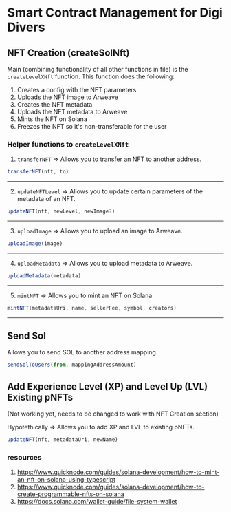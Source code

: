 # Smart Contract Management for Digi Divers

## NFT Creation (createSolNft)
Main (combining functionality of all other functions in file) is the `createLevelXNft` function. 
This function does the following: 

1. Creates a config with the NFT parameters
2. Uploads the NFT image to Arweave
3. Creates the NFT metadata
4. Uploads the NFT metadata to Arweave
5. Mints the NFT on Solana
6. Freezes the NFT so it's non-transferable for the user

### Helper functions to `createLevelXNft`
1. `transferNFT` => Allows you to transfer an NFT to another address.

```javascript
transferNFT(nft, to)
```
-----------------

2. `updateNFTLevel` => Allows you to update certain parameters of the metadata of an NFT.

```javascript
updateNFT(nft, newLevel, newImage?)
```

-----------------

3. `uploadImage` => Allows you to upload an image to Arweave.
```javascript
uploadImage(image)
```
-----------------

4. `uploadMetadata` => Allows you to upload metadata to Arweave.

```javascript
uploadMetadata(metadata)
```
-----------------

5. `mintNFT` => Allows you to mint an NFT on Solana.

```javascript
mintNFT(metadataUri, name, sellerFee, symbol, creators)
```
-----------------

## Send Sol

Allows you to send SOL to another address mapping.

```javascript
sendSolToUsers(from, mappingAddressAmount)
```

## Add Experience Level (XP) and Level Up (LVL) Existing pNFTs

(Not working yet, needs to be changed to work with NFT Creation section)

Hypotethically => Allows you to add XP and LVL to existing pNFTs.

```javascript
updateNFT(nft, metadataUri, newName)
```

### resources

1. https://www.quicknode.com/guides/solana-development/how-to-mint-an-nft-on-solana-using-typescript
2. https://www.quicknode.com/guides/solana-development/how-to-create-programmable-nfts-on-solana
3. https://docs.solana.com/wallet-guide/file-system-wallet
